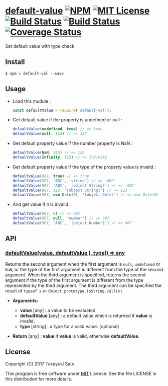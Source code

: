 [default-value][repo-url] [![NPM][npm-img]][npm-url] [![MIT License][mit-img]][mit-url] [![Build Status][travis-img]][travis-url] [![Build Status][appveyor-img]][appveyor-url] [![Coverage Status][coverage-img]][coverage-url]
===============

Set default value with type check.

Install
-------

```
$ npm i default-val --save
```

Usage
-----

* Load this mudule :

    ```js
    const defaultValue = require('default-val');
    ```

* Get default value if the property is undefined or null :

    ```js
    defaultValue(undefined, true) // => true
    defaultValue(null, 123) // => 123
    ```

* Get default property value if the number property is NaN :

    ```js
    defaultValue(NaN, 123) // => 123
    defaultValue(Infinity, 123) // => Infinity
    ```

* Get default property value if the type of the property value is invalid :

    ```js
    defaultValue(987, true) // => true
    defaultValue(987, 'ABC', 'string') // => 'ABC'
    defaultValue(987, 'ABC', '[object String]') // => 'ABC'
    defaultValue(987, 123, '[object String]') // => 123
    defaultValue(987, new Date(0), '[object Date]') // => new Date(0)
    ```

* And get value if it is invalid :

    ```js
    defaultValue(987, 0) // => 987
    defaultValue(987, null, 'number') // => 987
    defaultValue(987, 'ABC', '[object Number]') // => 987
    ```

API
---

### <u>defaultValue(value, defaultValue [, type]) => any</u>

Returns the second argument when the first argument is `null`, `undefined` or `NaN`, or the type of the first argument is different from the type of the second argument.
When the third argument is specified, returns the second argument if the type of the first argument is different from the type represented by the third argument.
The third argument can be specified the result of `typeof x` or `Object.prototype.toString.call(x)`.

* **Arguments:**

    * **value** [any] : a value to be evaluated.
    * **defaultValue** [any] : a default value which is returned if **value** is invalid.
    * **type** [string] : a type for a valid value. (optional)

* **Return** [any] : **value** if **value** is valid, otherwise **defaultValue**.

License
-------

Copyright (C) 2017 Takayuki Sato

This program is free software under [MIT][mit-url] License.
See the file LICENSE in this distribution for more details.

[repo-url]: https://github.com/sttk/default-value/
[npm-img]: https://img.shields.io/badge/npm-v0.1.2-blue.svg
[npm-url]: https://www.npmjs.org/package/default-val/
[mit-img]: https://img.shields.io/badge/license-MIT-green.svg
[mit-url]: https://opensource.org/license.MIT
[travis-img]: https://travis-ci.org/sttk/default-value.svg?branch=master
[travis-url]: https://travis-ci.org/sttk/default-value
[appveyor-img]: https://ci.appveyor.com/api/projects/status/github/sttk/default-value?branch=master&svg=true
[appveyor-url]: https://ci.appveyor.com/project/sttk/default-value
[coverage-img]: https://coveralls.io/repos/github/sttk/default-value/badge.svg?branch=master
[coverage-url]: https://coveralls.io/github/sttk/default-value?branch=master

